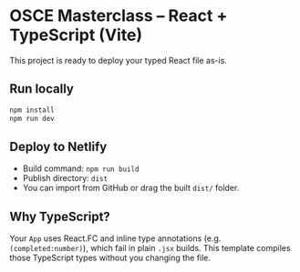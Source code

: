 # OSCE Masterclass – React + TypeScript (Vite)

This project is ready to deploy your typed React file as-is.

## Run locally
```bash
npm install
npm run dev
```

## Deploy to Netlify
- Build command: `npm run build`
- Publish directory: `dist`
- You can import from GitHub or drag the built `dist/` folder.

## Why TypeScript?
Your `App` uses React.FC and inline type annotations (e.g. `(completed:number)`), which fail in plain `.jsx` builds. This template compiles those TypeScript types without you changing the file.
